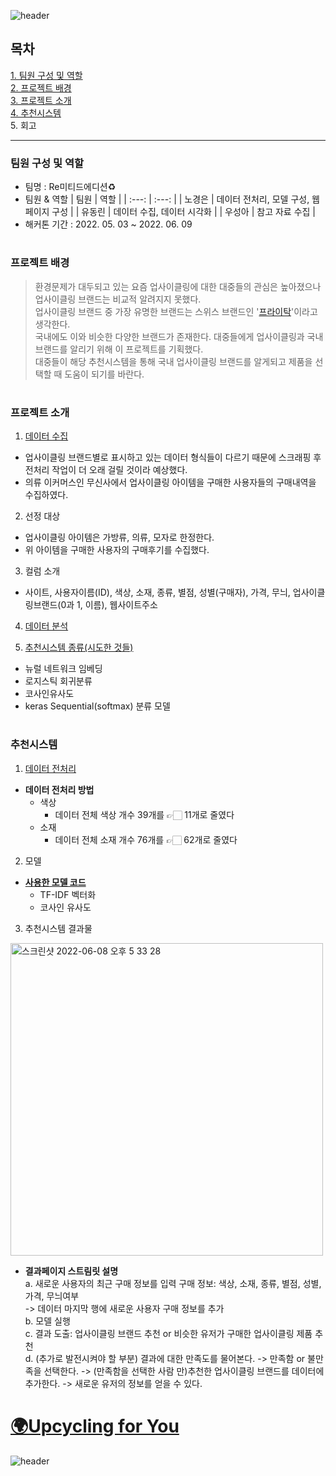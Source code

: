 ![header](https://capsule-render.vercel.app/api?type=waving&color=9ACB34&height=300&section=header&text=🪴업사이클링%20브랜드%20추천🪴&fontSize=70&)
## 목차
[1. 팀원 구성 및 역할](#팀원-구성-및-역할)<br>
[2. 프로젝트 배경](#프로젝트-배경)<br>
[3. 프로젝트 소개](#프로젝트-소개)<br>
[4. 추천시스템](#추천시스템)<br>
5. 회고
***
### 팀원 구성 및 역할
* 팀명 : Re미티드에디션♻️
* 팀원 & 역할
  | 팀원 | 역할 |
  | :---: | :---: |
  | 노경은 | 데이터 전처리, 모델 구성, 웹페이지 구성 |
  | 유동린 | 데이터 수집, 데이터 시각화 |
  | 우성아 | 참고 자료 수집 |
* 해커톤 기간 : 2022. 05. 03 ~ 2022. 06. 09

#

### 프로젝트 배경
> 환경문제가 대두되고 있는 요즘 업사이클링에 대한 대중들의 관심은 높아졌으나 업사이클링 브랜드는 비교적 알려지지 못했다.  
업사이클링 브랜드 중 가장 유명한 브랜드는 스위스 브랜드인 '[프라이탁](https://ko.wikipedia.org/wiki/%ED%94%84%EB%9D%BC%EC%9D%B4%ED%83%81)'이라고 생각한다.  
국내에도 이와 비슷한 다양한 브랜드가 존재한다. 대중들에게 업사이클링과 국내브랜드를 알리기 위해 이 프로젝트를 기획했다.  
대중들이 해당 추천시스템을 통해 국내 업사이클링 브랜드를 알게되고 제품을 선택할 때 도움이 되기를 바란다.

#

### 프로젝트 소개
1. [데이터 수집](https://github.com/nxkyoungeun/AIFFEL_Hackathon/blob/main/%EB%8D%B0%EC%9D%B4%ED%84%B0/%EB%8D%B0%EC%9D%B4%ED%84%B0%20%EC%88%98%EC%A7%91%20%EA%B3%BC%EC%A0%95.md)<br>
- 업사이클링 브랜드별로 표시하고 있는 데이터 형식들이 다르기 때문에 스크래핑 후 전처리 작업이 더 오래 걸릴 것이라 예상했다.
- 의류 이커머스인 무신사에서 업사이클링 아이템을 구매한 사용자들의 구매내역을 수집하였다.
2. 선정 대상
- 업사이클링 아이템은 가방류, 의류, 모자로 한정한다.
- 위 아이템을 구매한 사용자의 구매후기를 수집했다.
3. 컬럼 소개
- 사이트, 사용자이름(ID), 색상, 소재, 종류, 별점, 성별(구매자), 가격, 무늬, 업사이클링브랜드(0과 1, 이름), 웹사이트주소
4. [데이터 분석](https://github.com/nxkyoungeun/AIFFEL_Hackathon/blob/main/%EB%8D%B0%EC%9D%B4%ED%84%B0/%EB%8D%B0%EC%9D%B4%ED%84%B0%20%EC%8B%9C%EA%B0%81%ED%99%94.md)<br>

5. [추천시스템 종류(시도한 것들)](https://github.com/nxkyoungeun/AIFFEL_Hackathon/blob/main/%EB%AA%A8%EB%8D%B8%20%EC%8B%9C%EB%8F%84%ED%95%9C%EA%B2%83/%EC%B6%94%EC%B2%9C%EC%8B%9C%EC%8A%A4%ED%85%9C%20%EC%A2%85%EB%A5%98(%EC%8B%9C%EB%8F%84%ED%95%9C%20%EA%B2%83%EB%93%A4).md)<br>
- 뉴럴 네트워크 임베딩
- 로지스틱 회귀분류
- 코사인유사도
- keras Sequential(softmax) 분류 모델
#

### 추천시스템
1. [데이터 전처리](https://github.com/nxkyoungeun/AIFFEL_Hackathon/blob/main/%EB%8D%B0%EC%9D%B4%ED%84%B0/%EB%8D%B0%EC%9D%B4%ED%84%B0%20%EC%A0%84%EC%B2%98%EB%A6%AC.md)<br>
- **데이터 전처리 방법**
  - 색상  
    - 데이터 전체 색상 개수 39개를 👉🏻 11개로 줄였다
  - 소재  
    - 데이터 전체 소재 개수 76개를 👉🏻 62개로 줄였다
2. 모델
- **[사용한 모델 코드](https://github.com/nxkyoungeun/AIFFEL_Hackathon/blob/main/%E1%84%8F%E1%85%A9%E1%84%89%E1%85%A1%E1%84%8B%E1%85%B5%E1%86%AB%E1%84%8B%E1%85%B2%E1%84%89%E1%85%A1%E1%84%83%E1%85%A901.ipynb)<br>**
  - TF-IDF 벡터화
  - 코사인 유사도

3. 추천시스템 결과물  

<img width="500" alt="스크린샷 2022-06-08 오후 5 33 28" src="https://user-images.githubusercontent.com/97087253/172570960-f16f094e-619f-4fad-a758-89e3b64f427e.png">

- **결과페이지 스트림릿 설명**  
a. 새로운 사용자의 최근 구매 정보를 입력 
    구매 정보: 색상, 소재, 종류, 별점, 성별, 가격, 무늬여부  
     -> 데이터 마지막 행에 새로운 사용자 구매 정보를 추가  
b. 모델 실행  
c. 결과 도출: 업사이클링 브랜드 추천 or 비슷한 유저가 구매한 업사이클링 제품 추천  
d. (추가로 발전시켜야 할 부분) 결과에 대한 만족도를 물어본다. -> 만족함 or 불만족을 선택한다. -> (만족함을 선택한 사람 만)추천한 업사이클링 브랜드를 데이터에 추가한다. -> 새로운 유저의 정보를 얻을 수 있다.  

# [🌍Upcycling for You](https://share.streamlit.io/nxkyoungeun/aiffel_hackathon/main/app.py)<br>


![header](https://capsule-render.vercel.app/api?type=waving&color=9ACB34&height=300&section=footer&fontSize=90&)


